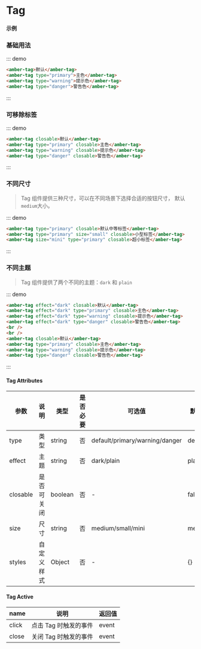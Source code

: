 # Tag 

#### 示例

### 基础用法
::: demo
```html
<amber-tag>默认</amber-tag>
<amber-tag type="primary">主色</amber-tag>
<amber-tag type="warning">提示色</amber-tag>
<amber-tag type="danger">警告色</amber-tag>

```
:::

### 可移除标签
::: demo
```html
<amber-tag closable>默认</amber-tag>
<amber-tag type="primary" closable>主色</amber-tag>
<amber-tag type="warning" closable>提示色</amber-tag>
<amber-tag type="danger" closable>警告色</amber-tag>

```
:::


### 不同尺寸
> Tag 组件提供三种尺寸，可以在不同场景下选择合适的按钮尺寸， 默认`medium`大小。<br />

::: demo
```html
<amber-tag type="primary" closable>默认中等标签</amber-tag>
<amber-tag type="primary" size="small" closable>小型标签</amber-tag>
<amber-tag size="mini" type="primary" closable>超小标签</amber-tag>

```
:::

### 不同主题
> Tag 组件提供了两个不同的主题：`dark` 和 `plain` <br />


::: demo
```html
<amber-tag effect="dark" closable>默认</amber-tag>
<amber-tag effect="dark" type="primary" closable>主色</amber-tag>
<amber-tag effect="dark" type="warning" closable>提示色</amber-tag>
<amber-tag effect="dark" type="danger" closable>警告色</amber-tag>
<br />
<br />
<amber-tag closable>默认</amber-tag>
<amber-tag type="primary" closable>主色</amber-tag>
<amber-tag type="warning" closable>提示色</amber-tag>
<amber-tag type="danger" closable>警告色</amber-tag>

```
:::

#### Tag Attributes


| 参数 | 说明 | 类型 | 是否必要 | 可选值 |默认值 |
| --- | ---  | --- |  ---    | --- |--- |
| type | 类型 | string | 否 | default/primary/warning/danger |default |
| effect | 主题 | string | 否 | dark/plain |plain |
| closable | 是否可关闭 | boolean | 否 | - |false |
| size | 尺寸 | string | 否 | medium/small/mini |medium |
| styles | 自定义样式 | Object | 否 | - | {} |



#### Tag Active

| name | 说明 | 返回值 |
| --- | ---  | ---  | 
| click | 点击 Tag 时触发的事件 | event |
| close | 关闭 Tag 时触发的事件 | event |
